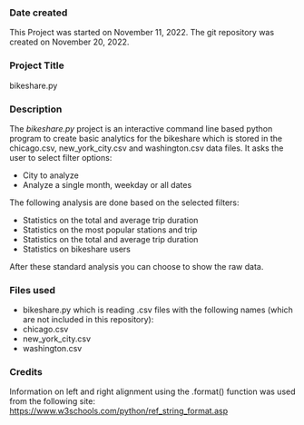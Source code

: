 ### Date created
This Project was started on November 11, 2022.
The git repository was created on November 20, 2022.

### Project Title
bikeshare.py

### Description
The *bikeshare.py* project is an interactive command line based python program to create basic analytics for the bikeshare which is stored in the chicago.csv, new_york_city.csv and washington.csv data files.
It asks the user to select filter options:
* City to analyze
* Analyze a single month, weekday or all dates

The following analysis are done based on the selected filters:
* Statistics on the total and average trip duration
* Statistics on the most popular stations and trip
* Statistics on the total and average trip duration
* Statistics on bikeshare users

After these standard analysis you can choose to show the raw data.

### Files used
* bikeshare.py
which is reading .csv files with the following names (which are not included in this repository):
* chicago.csv
* new_york_city.csv
* washington.csv

### Credits
Information on left and right alignment using the .format() function was used
from the following site: https://www.w3schools.com/python/ref_string_format.asp
